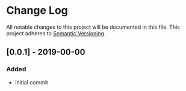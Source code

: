 # Change Log
All notable changes to this project will be documented in this file.
This project adheres to [Semantic Versioning](http://semver.org/).


## [0.0.1] - 2019-00-00
### Added
- initial commit
